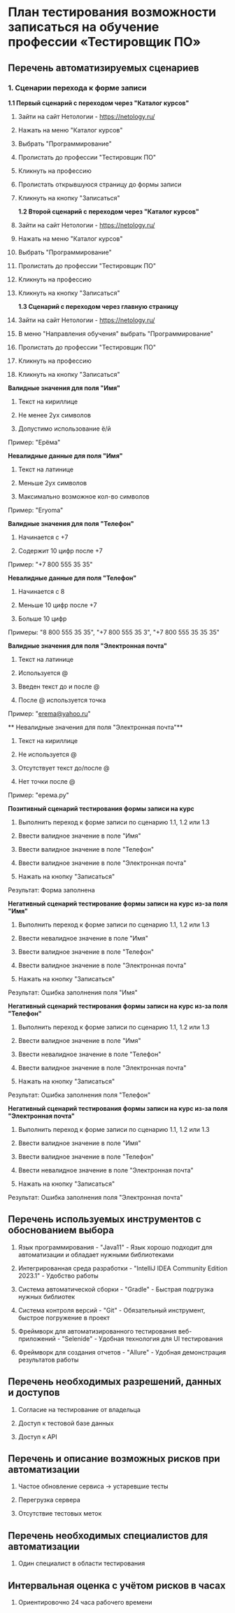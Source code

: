 # План тестирования возможности записаться на обучение профессии «Тестировщик ПО»
## Перечень автоматизируемых сценариев
### 1. Сценарии перехода к форме записи
   
**1.1 Первый сценарий с переходом через "Каталог курсов"**


1. Зайти на сайт Нетологии - https://netology.ru/

2. Нажать на меню "Каталог курсов"

3. Выбрать "Программирование"

4. Пролистать до профессии "Тестировщик ПО"

5. Кликнуть на профессию

6. Пролистать открывшуюся страницу до формы записи

7. Кликнуть на кнопку "Записаться"


   **1.2 Второй сценарий с переходом через "Каталог курсов"**


1. Зайти на сайт Нетологии - https://netology.ru/

2. Нажать на меню "Каталог курсов"

3. Выбрать "Программирование"

4. Пролистать до профессии "Тестировщик ПО"

5. Кликнуть на профессию

6. Кликнуть на кнопку "Записаться"


   **1.3 Сценарий с переходом через главную страницу**


1. Зайти на сайт Нетологии - https://netology.ru/

2. В меню "Направления обучения" выбрать "Программирование"

3. Пролистать до профессии "Тестировщик ПО"

4. Кликнуть на профессию

5. Кликнуть на кнопку "Записаться"


**Валидные значения для поля "Имя"**

1. Текст на кириллице

2. Не менее 2ух символов

3. Допустимо использование ё/й


Пример: "Ерёма"

**Невалидные данные для поля "Имя"**

1. Текст на латинице

2. Меньше 2ух символов

3. Максимально возможное кол-во символов


Пример: "Eryoma"

**Валидные значения для поля "Телефон"**

1. Начинается с +7

2. Содержит 10 цифр после +7

Пример: "+7 800 555 35 35"

**Невалидные данные для поля "Телефон"**

1. Начинается с 8

2. Меньше 10 цифр после +7

3. Больше 10 цифр

Примеры: "8 800 555 35 35", "+7 800 555 35 3", "+7 800 555 35 35 35"

**Валидные значения для поля "Электронная почта"**

1. Текст на латинице

2. Используется @

3. Введен текст до и после @

4. После @ используется точка

Пример: "erema@yahoo.ru"

** Невалидные значения для поля "Электронная почта"**

1. Текст на кириллице

2. Не используется @

3. Отсутствует текст до/после @

4. Нет точки после @

Пример: "ерема.ру"

**Позитивный сценарий тестирования формы записи на курс**

1. Выполнить переход к форме записи по сценарию 1.1, 1.2 или 1.3

2. Ввести валидное значение в поле "Имя"

3. Ввести валидное значение в поле "Телефон"

4. Ввести валидное значение в поле "Электронная почта"

5. Нажать на кнопку "Записаться"

Результат: Форма заполнена

**Негативный сценарий тестирование формы записи на курс из-за поля "Имя"**

1. Выполнить переход к форме записи по сценарию 1.1, 1.2 или 1.3

2. Ввести невалидное значение в поле "Имя"

3. Ввести валидное значение в поле "Телефон"

4. Ввести валидное значение в поле "Электронная почта"

5. Нажать на кнопку "Записаться"

Результат: Ошибка заполнения поля "Имя"

**Негативный сценарий тестирования формы записи на курс из-за поля "Телефон"**

1. Выполнить переход к форме записи по сценарию 1.1, 1.2 или 1.3

2. Ввести валидное значение в поле "Имя"

3. Ввести невалидное значение в поле "Телефон"

4. Ввести валидное значение в поле "Электронная почта"

5. Нажать на кнопку "Записаться"

Результат: Ошибка заполнения поля "Телефон"

**Негативный сценарий тестирования формы записи на курс из-за поля "Электронная почта"**

1. Выполнить переход к форме записи по сценарию 1.1, 1.2 или 1.3

2. Ввести валидное значение в поле "Имя"

3. Ввести валидное значение в поле "Телефон"

4. Ввести невалидное значение в поле "Электронная почта"

5. Нажать на кнопку "Записаться"

Результат: Ошибка заполнения поля "Электронная почта"

## Перечень используемых инструментов с обоснованием выбора

1. Язык программирования - "Java11" - Язык хорошо подходит для автоматизации и обладает нужными библиотеками

2. Интегрированная среда разработки - "IntelliJ IDEA Community Edition 2023.1" - Удобство работы

3. Система автоматической сборки - "Gradle" - Быстрая подгрузка нужных библиотек

4. Система контроля версий - "Git" - Обязательный инструмент, быстрое погружение в проект

5. Фреймворк для автоматизированного тестирования веб-приложений - "Selenide" - Удобная технология для UI тестирования

6. Фреймворк для создания отчетов - "Allure" - Удобная демонстрация результатов работы


## Перечень необходимых разрешений, данных и доступов

1. Согласие на тестирование от владельца

2. Доступ к тестовой базе данных

3. Доступ к API

## Перечень и описание возможных рисков при автоматизации

1. Частое обновление сервиса -> устаревшие тесты

2. Перегрузка сервера

3. Отсутствие тестовых меток

## Перечень необходимых специалистов для автоматизации

1. Один специалист в области тестирования

## Интервальная оценка с учётом рисков в часах

1. Ориентировочно 24 часа рабочего времени